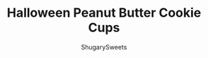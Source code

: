 ---
layout: ../../layouts/MarkdownPostLayout.astro
title: Halloween Peanut Butter Cookie Cups
author: ShugarySweets
pubDate: 2018-10-28
description: "These Halloween Peanut Butter Cookie Cups start with a 3 ingredient, flourless cookie! Add your favorite candy and make a spooky treat this holiday!"
image_url: https://www.shugarysweets.com/wp-content/uploads/2019/10/untitledcookie5.jpg
tags: ["Cookies","American"]
calories: 1018
protein: 16
carbohydrates: 115
fats: 60
fiber: 3
ingredients: ["1 cup creamy peanut butter","1 cup granulated sugar","1 large egg","24 white chocolate Reese's cups (or 12 regular sized marshmallows, cut in half)","48 candy eyes","1/2 cup Ghiradelli White Chocolate Melting Wafers, melted","24 Reese's Peanut Butter Cup miniatures, unwrapped","48 candy eyes","1/2 cup Ghiradelli Dark Chocolate Melting Wafers, melted","24 Reese's White Chocolate Peanut butter cup miniatures, unwrapped (or 12 regular marshmallows, cut it half)","sparkly red gel","sparkly red gel","24 spooky eyeballs"]
serves: 24
time: "49 minutes"
prepTime: "15 minutes"
instructions: ["Preheat oven to 350°F. Spray mini muffin tin with baking spray. Set aside.","In a bowl, combine peanut butter, sugar, and egg. Mix until well blended.","Using a 1 Tablespoon cookie scoop, drop by spoonfuls into tin. Bake for 12-14 minutes.","Decide which design you will make (if you're making a little of each, adjust ingredient amounts accordingly).","Remove pan from oven and immediately press your Reese's or marshmallow half into the hot cookie. Begin decorating (see notes below for steps)! ENJOY."]
nutrition: ["1018 calories","115 grams carbohydrates","33 milligrams cholesterol","60 grams fat","3 grams fiber","16 grams protein","30 grams saturated fat","325 milligrams sodium","104 grams sugar","0 grams trans fat","16 grams unsaturated fat"]
---